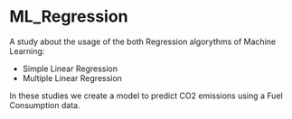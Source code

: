 # ML_Regression

A study about the usage of the both Regression algorythms of Machine Learning:
 
 
 - Simple Linear Regression
 - Multiple Linear Regression
 
 In these studies we create a model to predict CO2 emissions using a Fuel Consumption data.
